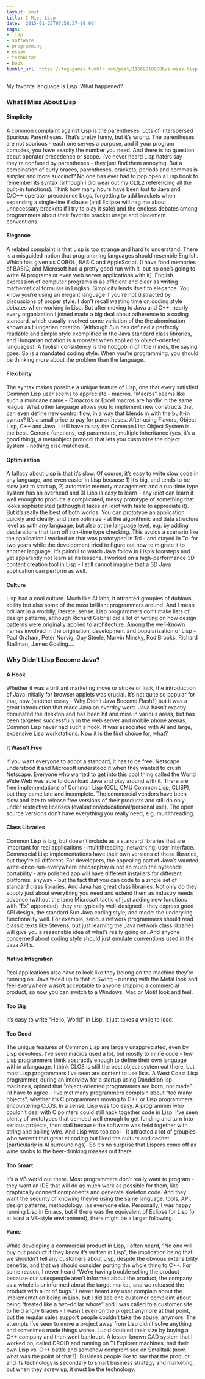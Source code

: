 ```yaml
---
layout: post
title: I Miss Lisp
date: '2015-01-25T07:58:37-08:00'
tags:
- lisp
- software
- programming
- essay
- technicat
- book
tumblr_url: https://fugugames.tumblr.com/post/110698109586/i-miss-lisp
---
```

My favorite language is Lisp. What happened?

### What I Miss About Lisp

#### Simplicity
A common complaint against Lisp is the parentheses. Lots of Interspersed Spurious Parentheses. That’s pretty funny, but it’s wrong. The parentheses are not spurious - each one serves a purpose, and if your program compiles, you have exactly the number you need. And there is no question about operator precedence or scope. I’ve never heard Lisp haters say they’re confused by parentheses - they just find them annoying. But a combination of curly braces, parentheses, brackets, periods and commas is simpler and more succinct? No one has ever had to pop open a Lisp book to remember its syntax (although I did wear out my CLtL2 referencing all the built-in functions). Think how many hours have been lost to Java and C/C++ operator precedence bugs, forgetting to add brackets when expanding a single-line if clause (and Eclipse will nag me about unnecessary brackets if I try to play it safe) and the endless debates among programmers about their favorite bracket usage and placement conventions.

#### Elegance
A related complaint is that Lisp is too strange and hard to understand. There is a misguided notion that programming languages should resemble English. Which has given us COBOL, BASIC and AppleScript. (I have fond memories of BASIC, and Microsoft had a pretty good run with it, but no one’s going to write AI programs or even web server applications with it). English expression of computer programs is as efficient and clear as writing mathematical formulas in English. Simplicity lends itself to elegance. You know you’re using an elegant language if you’re not distracted by discussions of proper style. I don’t recall wasting time on coding style debates when working in Lisp. But after moving to Java and C++, nearly every organization I joined made a big deal about adherence to a coding standard, which usually involved some variation of the the abomination known as Hungarian notation. (Although Sun has defined a perfectly readable and simple style exemplified in the Java standard class libraries, and Hungarian notation is a monster when applied to object-oriented languages). A foolish consistency is the hobgoblin of little minds, the saying goes. So is a mandated coding style. When you’re programming, you should be thinking more about the problem than the language.

#### Flexibility
The syntax makes possible a unique feature of Lisp, one that every satisfied Common Lisp user seems to appreciate - macros. “Macros” seems like such a mundane name - C macros or Excel macros are hardly in the same league. What other language allows you to implement new constructs that can even define new control flow, in a way that blends in with the built-in syntax? It’s a small price to pay for parentheses. After using Flavors, Object Lisp, C++ and Java, I still have to say the Common Lisp Object System is the best. Generic functions, eql parameters, multiple inheritance (yes, it’s a good thing), a metaobject protocol that lets you customize the object system - nothing else matches it.

#### Optimization
A fallacy about Lisp is that it’s slow. Of course, it’s easy to write slow code in any language, and even easier in Lisp because 1) it’s big, and tends to be slow just to start up, 2) automatic memory management and a run-time type system has an overhead and 3) Lisp is easy to learn - any idiot can learn it well enough to produce a complicated, messy prototype of something that looks sophisticated (although it takes an idiot with taste to appreciate it). But it’s really the best of both worlds. You can prototype an application quickly and clearly, and then optimize - at the algorithmic and data structure level as with any language, but also at the language level, e.g. by adding declarations that turn off run-time type checking. This avoids a scenario like the application I worked on that was prototyped in Tcl - and stayed in Tcl for two years while the development tried to figure out how to migrate it to another language. It’s painful to watch Java follow in Lisp’s footsteps and yet apparently not learn all its lessons. I worked on a high-performance 3D content creation tool in Lisp - I still cannot imagine that a 3D Java application can perform as well.

#### Culture
Lisp had a cool culture. Much like AI labs, it attracted groupies of dubious ability but also some of the most brilliant programmers around. And I mean brilliant in a worldly, literate, sense. Lisp programmers don’t make lists of design patterns, although Richard Gabriel did a lot of writing on how design patterns were originally applied to architecture. Among the well-known names involved in the origination, development and popularization of Lisp - Paul Graham, Peter Norvig, Guy Steele, Marvin Minsky, Rod Brooks, Richard Stallman, James Gosling….

### Why Didn’t Lisp Become Java?

#### A Hook
Whether it was a brilliant marketing move or stroke of luck, the introduction of Java initially for browser applets was crucial. It’s not quite so popular for that, now (another essay - Why Didn’t Java Become Flash?) but it was a great introduction that made Java an everday word. Java hasn’t exactly dominated the desktop and has been hit and miss in various areas, but has been targeted successfully in the web server and mobile phone arenas. Common Lisp never had such a hook. It was associated with AI and large, expensive Lisp workstations. Now it is the first choice for, what?

#### It Wasn’t Free
If you want everyone to adopt a standard, it has to be free. Netscape understood it and Microsoft understood it when they wanted to crush Netscape. Everyone who wanted to get into this cool thing called the World Wide Web was able to download Java and play around with it. There are free implementations of Common Lisp (GCL, CMU Common Lisp, CLISP), but they came late and incomplete. The commercial vendors have been slow and late to release free versions of their products and still do only under restrictive licenses (evaluation/educational/personal use). The open source versions don’t have everything you really need, e.g. multithreading.

#### Class Libraries
Common Lisp is big, but doesn’t include as a standard libraries that are important for real applications - multithreading, networking, user interface. Commercial Lisp implementations have their own versions of these libraries, but they’re all different. For developers, the appealing part of Java’s vaunted write-once-run-everywhere philosophsy is not so much the bytecode portability - any polished app will have different installers for different platforms, anyway - but the fact that you can code to a single set of standard class libraries. And Java has great class libraries. Not only do they supply just about everything you need and extend them as industry needs advance (without the lame Microsoft tactic of just adding new functions with “Ex” appended), they are typically well-designed - they express good API design, the standard Sun Java coding style, and model the underyling functionality well. For example, serious network programmers should read classic texts like Stevens, but just learning the Java network class libraries will give you a reasonable idea of what’s really going on. And anyone concerned about coding style should just emulate conventions used in the Java API’s.

#### Native Integration
Real applications also have to look like they belong on the machine they’re running on. Java faced up to that in Swing - running with the Metal look and feel everywhere wasn’t acceptable to anyone shipping a commercial product, so now you can switch to a Windows, Mac or Motif look and feel.

#### Too Big
It’s easy to write “Hello, World” in Lisp. It just takes a while to load.

#### Too Good
The unique features of Common Lisp are largely unappreciated, even by Lisp devotees. I’ve seen macros used a lot, but mostly to inline code - few Lisp programmers think abstractly enough to define their own language within a language. I think CLOS is still the best object system out there, but most Lisp programmers I’ve seen are content to use lists. A West Coast Lisp programmer, during an interview for a startup using Dandelion isp machines, opined that “object-oriented programmers are born, not made”. I’d have to agree - I’ve met many programmers complain about “too many objects”, whether it’s C programmers moving to C++ or Lisp programmers encountering CLOS. In a sense, Lisp was too easy. A programmer who couldn’t deal with C pointers could still hack together code in Lisp. I’ve seen plenty of prototypes that demoed well enough to get funding and turn into serious projects, then stall because the software was held together with string and bailing wire. And Lisp was too cool - it attracted a lot of groupies who weren’t that great at coding but liked the culture and cachet (particularly in AI surroundings). So it’s no surprise that Lispers come off as wine snobs to the beer-drinking masses out there.

#### Too Smart
It’s a VB world out there. Most programmers don’t really want to program - they want an IDE that will do as much work as possible for them, like graphically connect components and generate skeleton code. And they want the security of knowing they’re using the same language, tools, API, design patterns, methodology…as everyone else. Personally, I was happy running Lisp in Emacs, but if there was the equivalent of Eclipse for Lisp (or at least a VB-style environment), there might be a larger following.

#### Panic
While developing a commercial product in Lisp, I often heard, “No one will buy our product if they know it’s written in Lisp”, the implication being that we shouldn’t tell any customers about Lisp, despite the obvious extensibility benefits, and that we should consider porting the whole thing to C++. For some reason, I never heard “We’re having trouble selling the product because our salespeople aren’t informed about the product, the company as a whole is uninformed about the target market, and we released the product with a lot of bugs.” I never heard any user complain about the implementation being in Lisp, but I did see one customer complaint about being “treated like a two-dollar whore” and I was called to a customer site to field angry tirades - I wasn’t even on the project anymore at that point, but the regular sales support people couldn’t take the abuse, anymore. The attempts I’ve seen to move a project away from Lisp didn’t solve anything and sometimes made things worse. Lucid doubled their size by buying a C++ company and then went bankrupt. A lesser-known CAD system that I worked on, called DROID and running on TI Explorer machines, had their own Lisp vs. C++ battle and somehow compromised on Smalltalk (now, what was the point of that?). Business people like to say that the product and its technology is secondary to smart business strategy and marketing, but when they screw up, it must be the technology.

